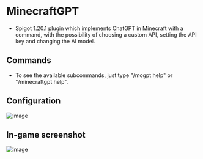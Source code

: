 # MinecraftGPT

- Spigot 1.20.1 plugin which implements ChatGPT in Minecraft with a command, with the possibility of choosing a custom API, setting the API key and changing the AI model.

## Commands
- To see the available subcommands, just type "/mcgpt help" or "/minecraftgpt help".

## Configuration
![image](https://github.com/Dududini1/MinecraftGPT/assets/143443695/e1503e96-0b6e-4356-a506-953aad4e9a48)

## In-game screenshot
![image](https://github.com/Dududini1/MinecraftGPT/assets/143443695/c914a3f9-ca6d-4b62-a0be-3881da74b47d)
